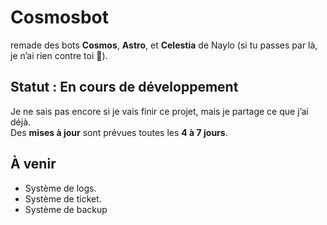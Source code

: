 # **Cosmosbot**  

remade des bots **Cosmos**, **Astro**, et **Celestia** de Naylo (si tu passes par là, je n’ai rien contre toi 👋).  

## Statut : En cours de développement  

Je ne sais pas encore si je vais finir ce projet, mais je partage ce que j’ai déjà.  
Des **mises à jour** sont prévues toutes les **4 à 7 jours**.  

## À venir  
- Système de logs.
- Système de ticket.
- Système de backup
